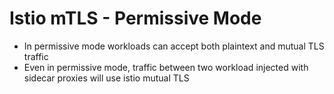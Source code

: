# Istio mTLS - Permissive Mode
- In permissive mode workloads can accept both plaintext and mutual TLS traffic
- Even in permissive mode, traffic between two workload injected with sidecar proxies will use istio mutual TLS
